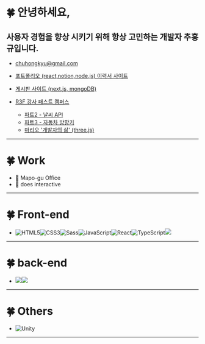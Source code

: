 <!-- ![header](https://capsule-render.vercel.app/api?type=waving&height=200&text=Welcome&nbsp;to&nbsp;My&nbsp;Page!&fontAlign=55&fontAlignY=35&color=gradient) -->
# 🍀 안녕하세요, 
## 사용자 경험을 향상 시키기 위해 항상 고민하는 개발자 추홍규입니다.
- chuhongkyu@gmail.com
- [포트폴리오 (react,notion,node.js) 이력서 사이트](https://mrchu.netlify.app/home/resume)
- [게시판 사이트 (next.js, mongoDB)](https://we-t-ott.vercel.app/home)


- [R3F 강사 패스트 캠퍼스](https://fastcampus.co.kr/dev_online_3dinteractive)
  - [파트2 - 날씨 API](https://mr-chu-weather.netlify.app/)
  - [파트3 - 자동차 방향키](https://mr-chu-car-web.netlify.app/)
  - [마리오 '개발자의 삶' (three.js)](https://chuhongkyu.github.io/interact_3D/)
  
--------------
# 🍀 Work
- 🏣 Mapo-gu Office
- 🏤 does interactive
--------------
# 🍀 Front-end
- <img alt="HTML5" src="https://img.shields.io/badge/HTML5-E34F26?style=flat-square&logo=HTML5&logoColor=white"/><img alt="CSS3" src="https://img.shields.io/badge/CSS3-1572B6?style=flat-square&logo=CSS3&logoColor=white"/><img alt="Sass" src="https://img.shields.io/badge/Sass-CC6699?style=flat-square&logo=Sass&logoColor=white"/><img alt="JavaScript" src="https://img.shields.io/badge/JavaScript-F7DF1E?style=flat-square&logo=JavaScript&logoColor=white"/><img alt="React" src="https://img.shields.io/badge/React-61DAFB?style=flat-square&logo=React&logoColor=white"/><img alt="TypeScript" src="https://img.shields.io/badge/TypeScript-3178C6?style=flat-square&logo=TypeScript&logoColor=white"/><img src="https://img.shields.io/badge/Next.js-000000?style=flat-square&amp;logo=Next.js&amp;logoColor=white">
--------------
# 🍀 back-end
- <img src="https://img.shields.io/badge/MongoDB-47A248?style=flat-square&amp;logo=MongoDB&amp;logoColor=white"></img><img src="https://img.shields.io/badge/Next.js-000000?style=flat-square&amp;logo=Next.js&amp;logoColor=white">

-------
# 🍀 Others
- <img alt="Unity" src="https://img.shields.io/badge/Unity-5f5a5f?style=flat-square&logo=Unity&logoColor=white"/>
--------
<!-- ![Mr.chu's github stats](https://github-readme-stats.vercel.app/api?username=chuhongkyu&show_icons=true&theme=maroongold) -->

